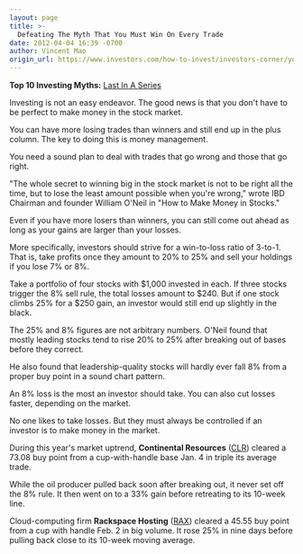 ```yaml
---
layout: page
title: >-
  Defeating The Myth That You Must Win On Every Trade
date: 2012-04-04 16:39 -0700
author: Vincent Mao
origin_url: https://www.investors.com/how-to-invest/investors-corner/you-need-a-sound-money-management-plan/
---
```


**Top 10 Investing Myths:** [Last In A Series](http://news.investors.com/specialreport/604007/201203141812/top-10-investing-myths.aspx)

Investing is not an easy endeavor. The good news is that you don't have to be perfect to make money in the stock market.

You can have more losing trades than winners and still end up in the plus column. The key to doing this is money management.

You need a sound plan to deal with trades that go wrong and those that go right.

"The whole secret to winning big in the stock market is not to be right all the time, but to lose the least amount possible when you're wrong," wrote IBD Chairman and founder William O'Neil in "How to Make Money in Stocks."

Even if you have more losers than winners, you can still come out ahead as long as your gains are larger than your losses.

More specifically, investors should strive for a win-to-loss ratio of 3-to-1. That is, take profits once they amount to 20% to 25% and sell your holdings if you lose 7% or 8%.

Take a portfolio of four stocks with \$1,000 invested in each. If three stocks trigger the 8% sell rule, the total losses amount to \$240. But if one stock climbs 25% for a \$250 gain, an investor would still end up slightly in the black.

The 25% and 8% figures are not arbitrary numbers. O'Neil found that mostly leading stocks tend to rise 20% to 25% after breaking out of bases before they correct.

He also found that leadership-quality stocks will hardly ever fall 8% from a proper buy point in a sound chart pattern.

An 8% loss is the most an investor should take. You can also cut losses faster, depending on the market.

No one likes to take losses. But they must always be controlled if an investor is to make money in the market.

During this year's market uptrend, **Continental Resources** ([CLR](https://research.investors.com/quote.aspx?symbol=CLR)) cleared a 73.08 buy point from a cup-with-handle base Jan. 4 in triple its average trade.

While the oil producer pulled back soon after breaking out, it never set off the 8% rule. It then went on to a 33% gain before retreating to its 10-week line.

Cloud-computing firm **Rackspace Hosting** ([RAX](https://research.investors.com/quote.aspx?symbol=RAX)) cleared a 45.55 buy point from a cup with handle Feb. 2 in big volume. It rose 25% in nine days before pulling back close to its 10-week moving average.
